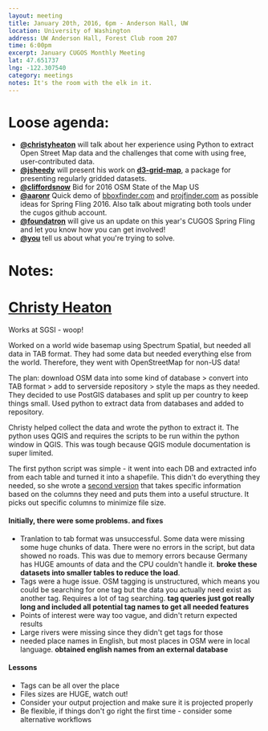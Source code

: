 ```yaml
---
layout: meeting
title: January 20th, 2016, 6pm - Anderson Hall, UW
location: University of Washington
address: UW Anderson Hall, Forest Club room 207
time: 6:00pm
excerpt: January CUGOS Monthly Meeting
lat: 47.651737
lng: -122.307540
category: meetings
notes: It's the room with the elk in it.
---
```


Loose agenda:
=============
- **[@christyheaton](https://github.com/christyheaton)** will talk about her experience using Python to extract Open Street Map data and the challenges that come with using free, user-contributed data.
- **[@jsheedy](http://github.com/jsheedy/)** will present his work on **[d3-grid-map](http://vulcantechnologies.github.io/d3-grid-map/)**, a package for presenting regularly gridded datasets.
- **[@cliffordsnow](http://github.com/cliffordsnow/)** Bid for 2016 OSM State of the Map US
- **[@aaronr](http://github.com/aaronr/)** Quick demo of [bboxfinder.com](http://bboxfinder.com) and [projfinder.com](http://projfinder.com) as possible ideas for Spring Fling 2016. Also talk about migrating both tools under the cugos github account. 
- **[@foundatron](https://github.com/foundatron)** will give us an update on this year's CUGOS Spring Fling and let you know how you can get involved!
- **[@you](http://cugos.org/people/)** tell us about what you're trying to solve.


Notes:
======

# [Christy Heaton](https://github.com/christyheaton)

Works at SGSI - woop!

Worked on a world wide basemap using Spectrum Spatial, but needed all data in TAB format. They had some data but needed everything else from the world. Therefore, they went with OpenStreetMap for non-US data! 

The plan: download OSM data into some kind of database > convert into TAB format > add to serverside repository > style the maps as they needed. They decided to use PostGIS databases and split up per country to keep things small. Used python to extract data from databases and added to repository.

Christy helped collect the data and wrote the python to extract it. The python uses QGIS and requires the scripts to be run within the python window in QGIS. This was tough because QGIS module documentation is super limited. 

The first python script was simple - it went into each DB and extracted info from each table and turned it into a shapefile. This didn't do everything they needed, so she wrote a [second version](https://github.com/christyheaton/PostGIS_Tab_Convert) that takes specific information based on the columns they need and puts them into a useful structure. It picks out specific columns to minimize file size.

#### Initially, there were some problems. **and fixes**

* Tranlation to tab format was unsuccessful. Some data were missing some huge chunks of data. There were no errors in the script, but data showed no roads. This was due to memory errors because Germany has HUGE amounts of data and the CPU couldn't handle it. **broke these datasets into smaller tables to reduce the load**.
* Tags were a huge issue. OSM tagging is unstructured, which means you could be searching for one tag but the data you actually need exist as another tag. Requires a lot of tag searching. **tag queries just got really long and included all potential tag names to get all needed features**
* Points of interest were way too vague, and didn't return expected results
* Large rivers were missing since they didn't get tags for those
* needed place names in English, but most places in OSM were in local language. **obtained english names from an external database**

#### Lessons

* Tags can be all over the place
* Files sizes are HUGE, watch out!
* Consider your output projection and make sure it is projected properly
* Be flexible, if things don't go right the first time - consider some alternative workflows


